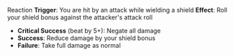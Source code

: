 Reaction **Trigger**: You are hit by an attack while wielding a shield **Effect**: Roll your shield bonus against the attacker's attack roll

- **Critical Success** (beat by 5+): Negate all damage
- **Success**: Reduce damage by your shield bonus
- **Failure**: Take full damage as normal
